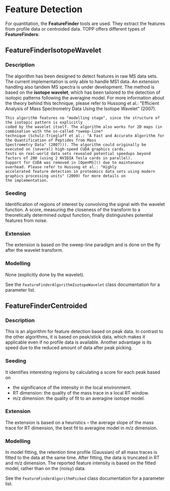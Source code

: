 Feature Detection
=================

For quantitation, the **FeatureFinder** tools are used. They extract the features from profile data or centroided data.
TOPP offers different types of **FeatureFinders**:

## FeatureFinderIsotopeWavelet

### Description

The algorithm has been designed to detect features in raw MS data sets. The current implementation is only able to
handle MS1 data. An extension handling also tandem MS spectra is under development. The method is based on the **isotope
wavelet**, which has been tailored to the detection of isotopic patterns following the averagine model. For more
information about the theory behind this technique, please refer to Hussong et al.: "Efficient Analysis of Mass
Spectrometry Data Using the Isotope Wavelet" (2007).

```{note}
This algorithm features no "modelling stage", since the structure of the isotopic pattern is explicitly
coded by the wavelet itself. The algorithm also works for 2D maps (in combination with the so-called *sweep-line*
technique (Schulz-Trieglaff et al.: "A Fast and Accurate Algorithm for the Quantification of Peptides from Mass
Spectrometry Data" (2007))). The algorithm could originally be executed on (several) high-speed CUDA graphics cards.
Tests on real-world data sets revealed potential speedups beyond factors of 200 (using 2 NVIDIA Tesla cards in parallel).
Support for CUDA was removed in [OpenMS]() due to maintenance overhead. Please refer to Hussong et al.: "Highly
accelerated feature detection in proteomics data sets using modern graphics processing units" (2009) for more details on
the implementation.
```

### Seeding

Identification of regions of interest by convolving the signal with the wavelet function. A score, measuring the
closeness of the transform to a theoretically determined output function, finally distinguishes potential features from
noise.

### Extension

The extension is based on the sweep-line paradigm and is done on the fly after the wavelet transform.

### Modelling

None (explicitly done by the wavelet).

See the `FeatureFinderAlgorithmIsotopeWavelet` class documentation for a parameter list.

## FeatureFinderCentroided

### Description

This is an algorithm for feature detection based on peak data. In contrast to the other algorithms, it is based on
peak/stick data, which makes it applicable even if no profile data is available. Another advantage is its speed due to
the reduced amount of data after peak picking.

### Seeding

It identifies interesting regions by calculating a score for each peak based on

- the significance of the intensity in the local environment.
- RT dimension: the quality of the mass trace in a local RT window.
- m/z dimension: the quality of fit to an averagine isotope model.

### Extension

The extension is based on a heuristics – the average slope of the mass trace for RT dimension, the best fit to averagine
model in m/z dimension.

### Modelling

In model fitting, the retention time profile (Gaussian) of all mass traces is fitted to the data at the same time. After
fitting, the data is truncated in RT and m/z dimension. The reported feature intensity is based on the fitted model,
rather than on the (noisy) data.

See the `FeatureFinderAlgorithmPicked` class documentation for a parameter list.
